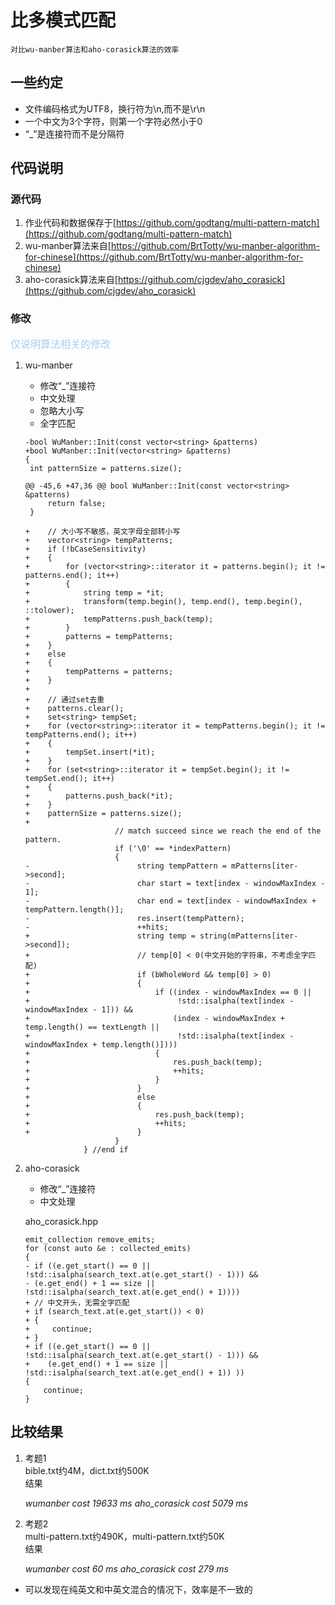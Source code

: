 <!--
 * @Author: tangmengjin
 * @Date: 2020-11-24 14:10:40
 * @LastEditTime: 2020-11-25 18:14:28
 * @LastEditors: tangmengjin
 * @Description: 
 * @FilePath: /multi-pattern-match/README.md
 * @nothing to say
-->
# 比多模式匹配
    对比wu-manber算法和aho-corasick算法的效率

## 一些约定
* 文件编码格式为UTF8，换行符为\n,而不是\r\n
* 一个中文为3个字符，则第一个字符必然小于0
* “_”是连接符而不是分隔符

## 代码说明
### 源代码
1. 作业代码和数据保存于[https://github.com/godtang/multi-pattern-match](https://github.com/godtang/multi-pattern-match)
2. wu-manber算法来自[https://github.com/BrtTotty/wu-manber-algorithm-for-chinese](https://github.com/BrtTotty/wu-manber-algorithm-for-chinese)
3. aho-corasick算法来自[https://github.com/cjgdev/aho_corasick](https://github.com/cjgdev/aho_corasick)
### 修改
<font color=abcdef size=3>仅说明算法相关的修改</font>
1. wu-manber
    * 修改“_”连接符
    * 中文处理
    * 忽略大小写
    * 全字匹配

    ```
    -bool WuManber::Init(const vector<string> &patterns)
    +bool WuManber::Init(vector<string> &patterns)
    {
     int patternSize = patterns.size();
 
    @@ -45,6 +47,36 @@ bool WuManber::Init(const vector<string> &patterns)
         return false;
     }
 
    +    // 大小写不敏感，英文字母全部转小写
    +    vector<string> tempPatterns;
    +    if (!bCaseSensitivity)
    +    {
    +        for (vector<string>::iterator it = patterns.begin(); it != patterns.end(); it++)
    +        {
    +            string temp = *it;
    +            transform(temp.begin(), temp.end(), temp.begin(), ::tolower);
    +            tempPatterns.push_back(temp);
    +        }
    +        patterns = tempPatterns;
    +    }
    +    else
    +    {
    +        tempPatterns = patterns;
    +    }
    +
    +    // 通过set去重
    +    patterns.clear();
    +    set<string> tempSet;
    +    for (vector<string>::iterator it = tempPatterns.begin(); it != tempPatterns.end(); it++)
    +    {
    +        tempSet.insert(*it);
    +    }
    +    for (set<string>::iterator it = tempSet.begin(); it != tempSet.end(); it++)
    +    {
    +        patterns.push_back(*it);
    +    }
    +    patternSize = patterns.size();
    +
                        // match succeed since we reach the end of the pattern.
                        if ('\0' == *indexPattern)
                        {
    -                        string tempPattern = mPatterns[iter->second];
    -                        char start = text[index - windowMaxIndex - 1];
    -                        char end = text[index - windowMaxIndex + tempPattern.length()];
    -                        res.insert(tempPattern);
    -                        ++hits;
    +                        string temp = string(mPatterns[iter->second]);
    +                        // temp[0] < 0(中文开始的字符串，不考虑全字匹配)
    +                        if (bWholeWord && temp[0] > 0)
    +                        {
    +                            if ((index - windowMaxIndex == 0 ||
    +                                 !std::isalpha(text[index - windowMaxIndex - 1])) &&
    +                                (index - windowMaxIndex + temp.length() == textLength ||
    +                                 !std::isalpha(text[index - windowMaxIndex + temp.length()])))
    +                            {
    +                                res.push_back(temp);
    +                                ++hits;
    +                            }
    +                        }
    +                        else
    +                        {
    +                            res.push_back(temp);
    +                            ++hits;
    +                        }
                        }
                 } //end if
    ```
2. aho-corasick
    * 修改“_”连接符
    * 中文处理

    aho_corasick.hpp
    ```
    emit_collection remove_emits;
    for (const auto &e : collected_emits)
    {
    - if ((e.get_start() == 0 || !std::isalpha(search_text.at(e.get_start() - 1))) &&
    - (e.get_end() + 1 == size || !std::isalpha(search_text.at(e.get_end() + 1))))
    + // 中文开头，无需全字匹配
    + if (search_text.at(e.get_start()) < 0)
    + {
    +     continue;
    + }
    + if ((e.get_start() == 0 || !std::isalpha(search_text.at(e.get_start() - 1))) &&
    +    (e.get_end() + 1 == size || !std::isalpha(search_text.at(e.get_end() + 1)) ))
    {
        continue;
    }
    ```
## 比较结果
1. 考题1    
    bible.txt约4M，dict.txt约500K    
    结果
    
    *wumanber cost 19633 ms
    aho_corasick cost 5079 ms*
    
2. 考题2    
    multi-pattern.txt约490K，multi-pattern.txt约50K    
    结果
    
    *wumanber cost 60 ms
    aho_corasick cost 279 ms*
    
* 可以发现在纯英文和中英文混合的情况下，效率是不一致的



